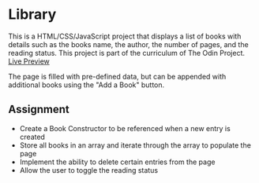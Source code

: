 # Library

This is a HTML/CSS/JavaScript project that displays a list of books with details such as the books name, the author, the number of pages, and the reading status. This project is part of the curriculum of The Odin Project. [Live Preview](https://jpreet927.github.io/Library/)

The page is filled with pre-defined data, but can be appended with additional books using the "Add a Book" button.

## Assignment
- Create a Book Constructor to be referenced when a new entry is created
- Store all books in an array and iterate through the array to populate the page
- Implement the ability to delete certain entries from the page
- Allow the user to toggle the reading status
